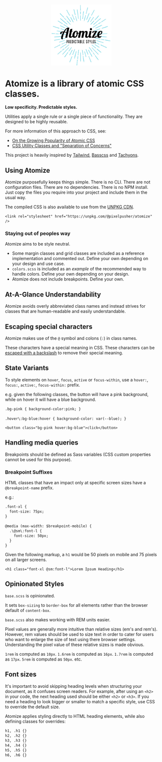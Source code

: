 <p align="center"><img width="200" src="./atomize.jpg"></p>

# Atomize is a library of atomic CSS classes.

**Low specificity. Predictable styles.**

Utilities apply a single rule or a single piece of functionality. They are designed to be highly reusable.


For more information of this approach to CSS, see:

- [On the Growing Popularity of Atomic CSS
  ](https://css-tricks.com/growing-popularity-atomic-css/)
- [CSS Utility Classes and "Separation of Concerns"
  ](https://adamwathan.me/css-utility-classes-and-separation-of-concerns/)

This project is heavily inspired by [Tailwind](https://tailwindcss.com/docs/what-is-tailwind/), [Basscss](http://basscss.com/) and [Tachyons](https://tachyons.io/).

## Using Atomize

Atomize purposefully keeps things simple. There is no CLI. There are not configuration files. There are no dependencies. There is no NPM install. Just copy the files you require into your project and include them in the usual way.

The compiled CSS is also available to use from the [UNPKG CDN](https://unpkg.com/).

```
<link rel="stylesheet" href="https://unpkg.com/@pixelpusher/atomize" />
```

### Staying out of peoples way

Atomize aims to be style neutral. 

- Some margin classes and grid classes are included as a reference implementation and commented out. Define your own depending on your design and use case.
- `colors.scss` is included as an _example_ of the recommended way to handle colors. Define your own depending on your design.
- Atomize does not include breakpoints. Define your own.

## At-A-Glance Understandability

Atomize avoids overly abbreviated class names and instead strives for classes that are human-readable and easily understandable.

## Escaping special characters

Atomize makes use of the `@` symbol and colons (`:`) in class names.

These characters have a special meaning in CSS. These characters can be [escaped with a backslash](https://mathiasbynens.be/notes/css-escapes) to remove their special meaning.

## State Variants

To style elements on `hover`, `focus`, `active` or `focus-within`, use a `hover:`, `focus:`, `active:`, `focus-within:` prefix.

e.g. given the following classes, the button will have a pink background, while on hover it will have a blue background.

```
.bg-pink { background-color:pink; }

.hover\:bg-blue:hover { background-color: var(--blue); }
```

```
<button class="bg-pink hover:bg-blue">click</button>
```

## Handling media queries

Breakpoints should be defined as Sass variables (CSS custom properties cannot be used for this purpose).

### Breakpoint Suffixes

HTML classes that have an impact only at specific screen sizes have a `@breakpoint-name` prefix.

e.g.:

```
.font-xl {
  font-size: 75px;
}

@media (max-width: $breakpoint-mobile) {
  .\@sm\:font-l {
    font-size: 50px;
  }
}
```

Given the following markup, a `h1` would be 50 pixels on mobile and 75 pixels on all larger screens.

```
<h1 class="font-xl @sm:font-l">Lorem Ipsum Heading</h1>
```

## Opinionated Styles

`base.scss` is opinionated.

It sets `box-sizing` to `border-box` for all elements rather than the browser default of `content-box`.

`base.scss` also makes working with REM units easier.

Pixel values are generally more intuitive than relative sizes (em's and rem's). However, rem values should be used to size text in order to cater for users who want to enlarge the size of text using there browser settings. Understanding the pixel value of these relative sizes is made obvious.

`1rem` is computed as `10px`. `1.6rem` is computed as `16px`. `1.7rem` is computed as `17px`. `5rem` is computed as `50px`. etc.

## Font sizes

It's important to avoid skipping heading levels when structuring your document, as it confuses screen readers. For example, after using an `<h2>` in your code, the next heading used should be either `<h2>` or `<h3>`. If you need a heading to look bigger or smaller to match a specific style, use CSS to override the default size.

Atomize applies styling directly to HTML heading elements, while also defining classes for overrides:

```
h1, .h1 {}
h2, .h2 {}
h3, .h3 {}
h4, .h4 {}
h5, .h5 {}
h6, .h6 {}
```